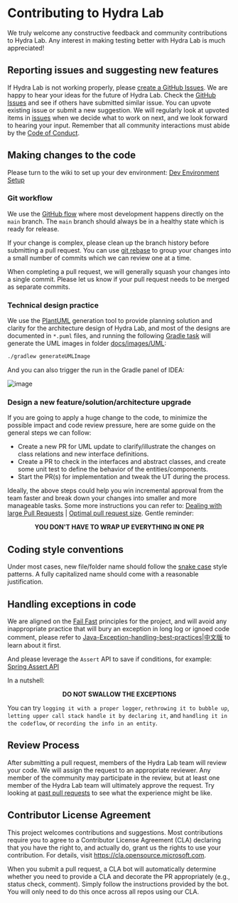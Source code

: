 # Contributing to Hydra Lab

We truly welcome any constructive feedback and community contributions to Hydra Lab.
Any interest in making testing better with Hydra Lab is much appreciated!

## Reporting issues and suggesting new features

If Hydra Lab is not working properly, please [create a GitHub Issues](https://github.com/microsoft/HydraLab/issues/new). 
We are happy to hear your ideas for the future of Hydra Lab. Check the [GitHub Issues](https://github.com/microsoft/HydraLab/issues) and see if others have submitted similar issue. You can upvote existing issue or submit a new suggestion.
We will regularly look at upvoted items in [issues](https://github.com/microsoft/HydraLab/issues) when we decide what to work on next, and we look forward to hearing your input. Remember that all community interactions must abide by the [Code of Conduct](https://github.com/microsoft/Hydra-Lab/blob/main/CODE_OF_CONDUCT.md).

## Making changes to the code

Please turn to the wiki to set up your dev environment: [Dev Environment Setup](https://github.com/microsoft/HydraLab/wiki/Dev-Environment-Setup)

### Git workflow

We use the [GitHub flow](https://guides.github.com/introduction/flow/) where most
development happens directly on the `main` branch. The `main` branch should always be in a
healthy state which is ready for release.

If your change is complex, please clean up the branch history before submitting a pull request.
You can use [git rebase](https://docs.microsoft.com/en-us/azure/devops/repos/git/rebase#squash-local-commits)
to group your changes into a small number of commits which we can review one at a time.

When completing a pull request, we will generally squash your changes into a single commit. Please
let us know if your pull request needs to be merged as separate commits.

### Technical design practice

We use the [PlantUML](https://github.com/plantuml/plantuml) generation tool to provide planning solution and clarity for the architecture design of Hydra Lab, and most of the designs are documented in `*.puml` files, and running the following [Gradle task]([build.gradle](https://github.com/microsoft/HydraLab/blob/bc1471a9f1385664adb9bc26a204670e24917751/build.gradle#L94)) will generate the UML images in folder [docs/images/UML](docs/images/UML):

```bash
./gradlew generateUMLImage
```
And you can also trigger the run in the Gradle panel of IDEA:

![image](https://user-images.githubusercontent.com/8344245/220255351-8bd2db47-9e4b-407c-9444-ac982173f77b.png)

### Design a new feature/solution/architecture upgrade

If you are going to apply a huge change to the code, to minimize the possible impact and code review pressure, here are some guide on the general steps we can follow:
- Create a new PR for UML update to clarify/illustrate the changes on class relations and new interface definitions.
- Create a PR to check in the interfaces and abstract classes, and create some unit test to define the behavior of the entities/components.
- Start the PR(s) for implementation and tweak the UT during the process.

Ideally, the above steps could help you win incremental approval from the team faster and break down your changes into smaller and more manageable tasks.
Some more instructions you can refer to: [Dealing with large Pull Requests](https://www.soundstep.com/posts/dealing-with-large-pull-requests/) | [Optimal pull request size](https://dev.to/bosepchuk/optimal-pull-request-size-600). Gentle reminder:

<p align="center"><b>
YOU DON'T HAVE TO WRAP UP EVERYTHING IN ONE PR
</b></p>

## Coding style conventions

Under most cases, new file/folder name should follow the [snake case](https://en.wikipedia.org/wiki/Snake_case) style patterns. A fully capitalized name should come with a reasonable justification.

## Handling exceptions in code

We are aligned on the [Fail Fast](https://www.techtarget.com/whatis/definition/fail-fast) principles for the project, and will avoid any inappropriate practice that will bury an exception in long log or ignoed code comment, please refer to [Java-Exception-handling-best-practices](https://www.theserverside.com/blog/Coffee-Talk-Java-News-Stories-and-Opinions/Java-Exception-handling-best-practices)|[中文版](https://xie.infoq.cn/article/e1acf36fa0655c321f673c230) to learn about it first.

And please leverage the `Assert` API to save if conditions, for example: [Spring Assert API](https://docs.spring.io/spring-framework/docs/current/javadoc-api/org/springframework/util/Assert.html)

In a nutshell:

<p align="center"><b>
  DO NOT SWALLOW THE EXCEPTIONS
</b></p>

You can try `logging it with a proper logger`, `rethrowing it to bubble up`, `letting upper call stack handle it by declaring it`, and `handling it in the codeflow`, or `recording the info in an entity`.

## Review Process

After submitting a pull request, members of the Hydra Lab team will review your code. We will assign the request to an appropriate reviewer. Any member of the community may participate in the review, but at least one member of the Hydra Lab team will ultimately approve the request.
Try looking at [past pull requests](https://github.com/microsoft/HydraLab/pulls?q=is%3Apr+is%3Aclosed) to see what the experience might be like.

## Contributor License Agreement

This project welcomes contributions and suggestions.  Most contributions require you to agree to a
Contributor License Agreement (CLA) declaring that you have the right to, and actually do, grant us
the rights to use your contribution. For details, visit https://cla.opensource.microsoft.com.

When you submit a pull request, a CLA bot will automatically determine whether you need to provide
a CLA and decorate the PR appropriately (e.g., status check, comment). Simply follow the instructions
provided by the bot. You will only need to do this once across all repos using our CLA.
